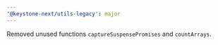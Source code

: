 ```yaml
---
'@keystone-next/utils-legacy': major
---
```


Removed unused functions `captureSuspensePromises` and `countArrays`.
